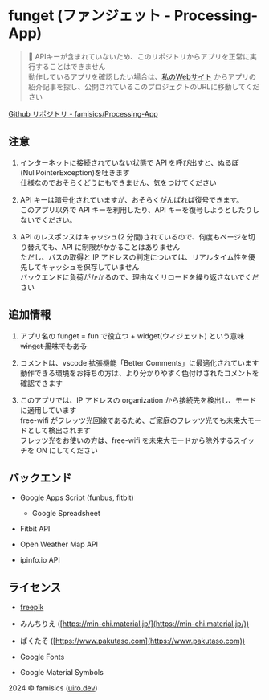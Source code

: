 # funget (ファンジェット - Processing-App)

> 🤔 APIキーが含まれていないため、このリポジトリからアプリを正常に実行することはできません  
> 動作しているアプリを確認したい場合は、[私のWebサイト](https://uiro.dev) からアプリの紹介記事を探し、公開されているこのプロジェクトのURLに移動してください

[Github リポジトリ - famisics/Processing-App](https://github.com/famisics/Processing-App)

## 注意

1. インターネットに接続されていない状態で API を呼び出すと、ぬるぽ(NullPointerException)を吐きます  
   仕様なのでおそらくどうにもできません、気をつけてください

2. API キーは暗号化されていますが、おそらくがんばれば復号できます。  
   このアプリ以外で API キーを利用したり、API キーを復号しようとしたりしないでください。

3. API のレスポンスはキャッシュ(2 分間)されているので、何度もページを切り替えても、API に制限がかかることはありません  
   ただし、バスの取得と IP アドレスの判定については、リアルタイム性を優先してキャッシュを保存していません  
   バックエンドに負荷がかかるので、理由なくリロードを繰り返さないでください

## 追加情報

1. アプリ名の funget = fun で役立つ + widget(ウィジェット) という意味  
   ~~winget 風味でもある~~

2. コメントは、vscode 拡張機能「Better Comments」に最適化されています  
   動作できる環境をお持ちの方は、より分かりやすく色付けされたコメントを確認できます

3. このアプリでは、IP アドレスの organization から接続先を検出し、モードに適用しています  
   free-wifi がフレッツ光回線であるため、ご家庭のフレッツ光でも未来大モードとして検出されます  
   フレッツ光をお使いの方は、free-wifi を未来大モードから除外するスイッチを ON にしてください

## バックエンド

- Google Apps Script (funbus, fitbit)

  - Google Spreadsheet

- Fitbit API

- Open Weather Map API

- ipinfo.io API

## ライセンス

- [freepik](https://www.flaticon.com/authors/freepik)

- みんちりえ ([https://min-chi.material.jp/](https://min-chi.material.jp/))

- ぱくたそ ([https://www.pakutaso.com](https://www.pakutaso.com))

- Google Fonts

- Google Material Symbols

2024 © famisics ([uiro.dev](https://uiro.dev))
